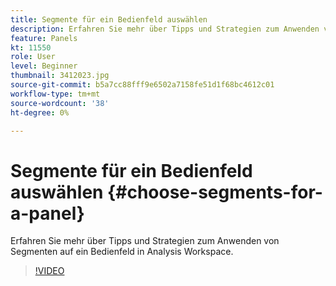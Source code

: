 ```yaml
---
title: Segmente für ein Bedienfeld auswählen
description: Erfahren Sie mehr über Tipps und Strategien zum Anwenden von Segmenten auf ein Bedienfeld in Analysis Workspace.
feature: Panels
kt: 11550
role: User
level: Beginner
thumbnail: 3412023.jpg
source-git-commit: b5a7cc88fff9e6502a7158fe51d1f68bc4612c01
workflow-type: tm+mt
source-wordcount: '38'
ht-degree: 0%

---
```


# Segmente für ein Bedienfeld auswählen {#choose-segments-for-a-panel}

Erfahren Sie mehr über Tipps und Strategien zum Anwenden von Segmenten auf ein Bedienfeld in Analysis Workspace.

>[!VIDEO](https://video.tv.adobe.com/v/24032/?quality=12&learn=on)

